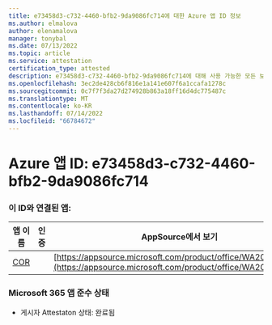 ```yaml
---
title: e73458d3-c732-4460-bfb2-9da9086fc714에 대한 Azure 앱 ID 정보
ms.author: elmalova
author: elenamalova
manager: tonybal
ms.date: 07/13/2022
ms.topic: article
ms.service: attestation
certification_type: attested
description: e73458d3-c732-4460-bfb2-9da9086fc714에 대해 사용 가능한 모든 보안 및 규정 준수 정보입니다.
ms.openlocfilehash: 3ec2de428cb6f816e1a141e607f6a1ccafa1278c
ms.sourcegitcommit: 0c7f7f3da27d274928b863a18ff16d4dc775487c
ms.translationtype: MT
ms.contentlocale: ko-KR
ms.lasthandoff: 07/14/2022
ms.locfileid: "66784672"
---
```

# <a name="azure-app-id-e73458d3-c732-4460-bfb2-9da9086fc714"></a>Azure 앱 ID: e73458d3-c732-4460-bfb2-9da9086fc714


### <a name="apps-associated-with-this-id"></a>이 ID와 연결된 앱:
| **앱 이름** | **인증** | **AppSource에서 보기** |
|--------------|---------------|-----------------------|
| [COR](../forward/WA200004235.md) |  | [https://appsource.microsoft.com/product/office/WA200004235](https://appsource.microsoft.com/product/office/WA200004235) |

### <a name="microsoft-365-app-compliance-status"></a>Microsoft 365 앱 준수 상태
- 게시자 Attestaton 상태: 완료됨
